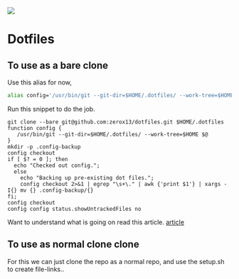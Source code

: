 ![](https://i.imgur.com/AKIRizD.png)

# Dotfiles

## To use as a bare clone

Use this alias for now,
```zsh
alias config='/usr/bin/git --git-dir=$HOME/.dotfiles/ --work-tree=$HOME'
```

Run this snippet to do the job.
```
git clone --bare git@github.com:zerox13/dotfiles.git $HOME/.dotfiles
function config {
   /usr/bin/git --git-dir=$HOME/.dotfiles/ --work-tree=$HOME $@
}
mkdir -p .config-backup
config checkout
if [ $? = 0 ]; then
  echo "Checked out config.";
  else
    echo "Backing up pre-existing dot files.";
    config checkout 2>&1 | egrep "\s+\." | awk {'print $1'} | xargs -I{} mv {} .config-backup/{}
fi;
config checkout
config config status.showUntrackedFiles no
```

Want to understand what is going on read this article.
[article](https://www.atlassian.com/git/tutorials/dotfiles)

## To use as normal clone clone
For this we can just clone the repo as a normal repo, and use the setup.sh
to create file-links.. 
